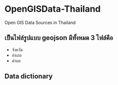 # OpenGISData-Thailand
Open GIS Data Sources in Thailand

## เป็นไฟล์รูปแบบ geojson มีทั้งหมด 3 ไฟล์คือ

  - จังหวัด
  - อำเภอ
  - ตำบล
  
## Data dictionary

